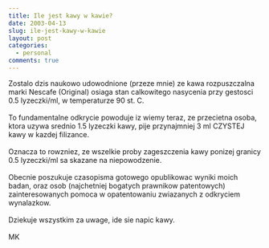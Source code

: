 ```yaml
---
title: Ile jest kawy w kawie?
date: 2003-04-13
slug: ile-jest-kawy-w-kawie
layout: post
categories:
  - personal
comments: true
---
```


Zostalo dzis naukowo udowodnione (przeze mnie) ze kawa rozpuszczalna marki Nescafe (Original) osiaga stan calkowitego nasycenia przy gestosci 0.5 lyzeczki/ml, w temperaturze 90 st. C.<br /><br />To fundamentalne odkrycie powoduje iz wiemy teraz, ze przecietna osoba, ktora uzywa srednio 1.5 lyzeczki kawy, pije przynajmniej 3 ml CZYSTEJ kawy w kazdej filizance.<br /><br />Oznacza to rowzniez, ze wszelkie proby zageszczenia kawy ponizej granicy 0.5 lyzeczki/ml sa skazane na niepowodzenie.<br /><br />Obecnie poszukuje czasopisma gotowego opublikowac wyniki moich badan, oraz osob (najchetniej bogatych prawnikow patentowych) zainteresowanych pomoca w opatentowaniu zwiazanych z odkryciem wynalazkow.<br /><br />Dziekuje wszystkim za uwage, ide sie napic kawy.<br /><br />MK